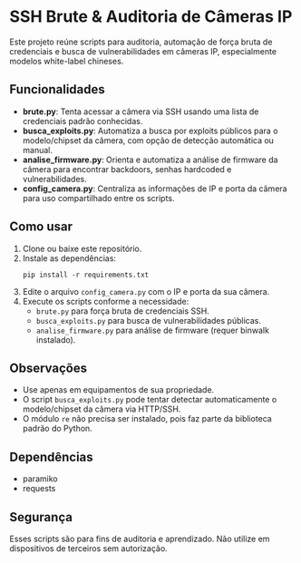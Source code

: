 # SSH Brute & Auditoria de Câmeras IP

Este projeto reúne scripts para auditoria, automação de força bruta de credenciais e busca de vulnerabilidades em câmeras IP, especialmente modelos white-label chineses.

## Funcionalidades

- **brute.py**: Tenta acessar a câmera via SSH usando uma lista de credenciais padrão conhecidas.
- **busca_exploits.py**: Automatiza a busca por exploits públicos para o modelo/chipset da câmera, com opção de detecção automática ou manual.
- **analise_firmware.py**: Orienta e automatiza a análise de firmware da câmera para encontrar backdoors, senhas hardcoded e vulnerabilidades.
- **config_camera.py**: Centraliza as informações de IP e porta da câmera para uso compartilhado entre os scripts.

## Como usar

1. Clone ou baixe este repositório.
2. Instale as dependências:
   ```
   pip install -r requirements.txt
   ```
3. Edite o arquivo `config_camera.py` com o IP e porta da sua câmera.
4. Execute os scripts conforme a necessidade:
   - `brute.py` para força bruta de credenciais SSH.
   - `busca_exploits.py` para busca de vulnerabilidades públicas.
   - `analise_firmware.py` para análise de firmware (requer binwalk instalado).

## Observações
- Use apenas em equipamentos de sua propriedade.
- O script `busca_exploits.py` pode tentar detectar automaticamente o modelo/chipset da câmera via HTTP/SSH.
- O módulo `re` não precisa ser instalado, pois faz parte da biblioteca padrão do Python.

## Dependências
- paramiko
- requests

## Segurança
Esses scripts são para fins de auditoria e aprendizado. Não utilize em dispositivos de terceiros sem autorização.
